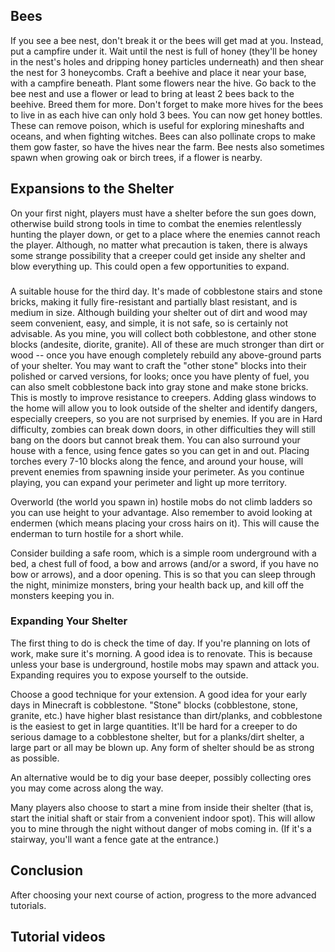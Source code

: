 ## Bees
If you see a bee nest, don't break it or the bees will get mad at you. Instead, put a campfire under it. Wait until the nest is full of honey (they'll be honey in the nest's holes and dripping honey particles underneath) and then shear the nest for 3 honeycombs. Craft a beehive and place it near your base, with a campfire beneath. Plant some flowers near the hive. Go back to the bee nest and use a flower or lead to bring at least 2 bees back to the beehive. Breed them for more. Don't forget to make more hives for the bees to live in as each hive can only hold 3 bees. You can now get honey bottles. These can remove poison, which is useful for exploring mineshafts and oceans, and when fighting witches. Bees can also pollinate crops to make them gow faster, so have the hives near the farm. Bee nests also sometimes spawn when growing oak or birch trees, if a flower is nearby.

## Expansions to the Shelter
On your first night, players must have a shelter before the sun goes down, otherwise build strong tools in time to combat the enemies relentlessly hunting the player down, or get to a place where the enemies cannot reach the player. Although, no matter what precaution is taken, there is always some strange possibility that a creeper could get inside any shelter and blow everything up. This could open a few opportunities to expand.

### 
A suitable house for the third day. It's made of cobblestone stairs and stone bricks, making it fully fire-resistant and partially blast resistant, and is medium in size.
Although building your shelter out of dirt and wood may seem convenient, easy, and simple, it is not safe, so is certainly not advisable.  As you mine, you will collect both cobblestone, and other stone blocks (andesite, diorite, granite).  All of these are much stronger than dirt or wood -- once you have enough completely rebuild any above-ground parts of your shelter.  You may want to craft the "other stone" blocks into their polished or carved versions, for looks; once you have plenty of fuel, you can also smelt cobblestone back into gray stone and make stone bricks.  This is mostly to improve resistance to creepers.  Adding glass windows to the home will allow you to look outside of the shelter and identify dangers, especially creepers, so you are not surprised by enemies.  If you are in Hard difficulty, zombies can break down doors, in other difficulties they will still bang on the doors but cannot break them.   You can also surround your house with a fence, using fence gates so you can get in and out.   Placing torches every 7-10 blocks along the fence, and around your house, will prevent enemies from spawning inside your perimeter.  As you continue playing, you can expand your perimeter and light up more territory.

Overworld (the world you spawn in) hostile mobs do not climb ladders so you can use height to your advantage. Also remember to avoid looking at endermen (which means placing your cross hairs on it). This will cause the enderman to turn hostile for a short while.

Consider building a safe room, which is a simple room underground with a bed, a chest full of food, a bow and arrows (and/or a sword, if you have no bow or arrows), and a door opening. This is so that you can sleep through the night, minimize monsters, bring your health back up, and kill off the monsters keeping you in.

### Expanding Your Shelter
The first thing to do is check the time of day. If you're planning on lots of work, make sure it's morning. A good idea is to renovate. This is because unless your base is underground, hostile mobs may spawn and attack you. Expanding requires you to expose yourself to the outside.

Choose a good technique for your extension. A good idea for your early days in Minecraft is cobblestone. "Stone" blocks (cobblestone, stone, granite, etc.) have higher blast resistance than dirt/planks, and cobblestone is the easiest to get in large quantities. It'll be hard for a creeper to do serious damage to a cobblestone shelter, but for a planks/dirt shelter, a large part or all may be blown up. Any form of shelter should be as strong as possible.

An alternative would be to dig your base deeper, possibly collecting ores you may come across along the way.

Many players also choose to start a mine from inside their shelter (that is, start the initial shaft or stair from a convenient indoor spot). This will allow you to mine through the night without danger of mobs coming in. (If it's a stairway, you'll want a fence gate at the entrance.)

## Conclusion
After choosing your next course of action, progress to the more advanced tutorials.

## Tutorial videos





